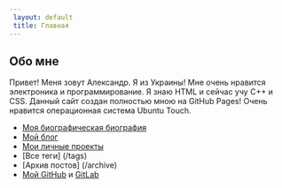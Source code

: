 ```yaml
---
 layout: default
 title: Главная
---
```


## Обо мне
Привет! Меня зовут Александр. Я из Украины! Мне очень нравится электроника и программирование. Я знаю HTML и сейчас учу C++ и CSS. Данный сайт создан полностью мною на GitHub Pages! Очень нравится операционная система Ubuntu Touch.

* [Моя биографическая биография](/about-me)
* [Мой блог](/blog)
* [Мои личные проекты](/projects)
* [Все теги] (/tags)
* [Архив постов] (/archive)
* [Мой GitHub](https://github.com/sevralt) и [GitLab](https://gitlab.com/sevralt)